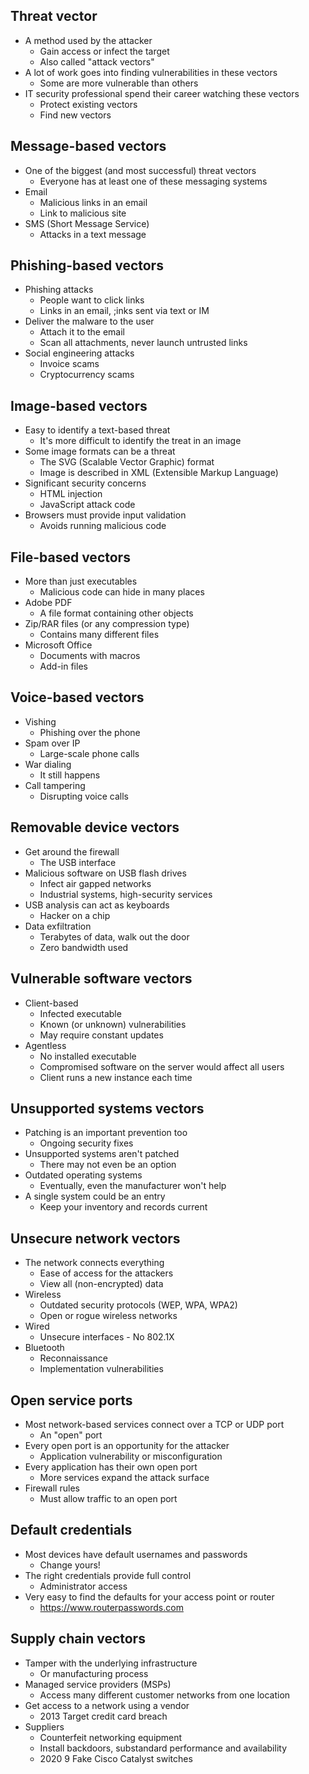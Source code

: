 ## Threat vector
- A method used by the attacker
	- Gain access or infect the target
	- Also called "attack vectors"
- A lot of work goes into finding vulnerabilities in these vectors
	- Some are more vulnerable than others
- IT security professional spend their career watching these vectors
	- Protect existing vectors
	- Find new vectors
## Message-based vectors
- One of the biggest (and most successful) threat vectors
	- Everyone has at least one of these messaging systems
- Email
	- Malicious links in an email
	- Link to malicious site
- SMS (Short Message Service)
	- Attacks in a text message
## Phishing-based vectors
- Phishing attacks
	- People want to click links
	- Links in an email, ;inks sent via text or IM
- Deliver the malware to the user
	- Attach it to the email
	- Scan all attachments, never launch untrusted links
- Social engineering attacks
	- Invoice scams
	- Cryptocurrency scams
## Image-based vectors
- Easy to identify a text-based threat
	- It's more difficult to identify the treat in an image
- Some image formats can be a threat
	- The SVG (Scalable Vector Graphic) format
	- Image is described in XML (Extensible Markup Language)
- Significant security concerns
	- HTML injection
	- JavaScript attack code
- Browsers must provide input validation
	- Avoids running malicious code
## File-based vectors
- More than just executables
	- Malicious code can hide in many places
- Adobe PDF
	- A file format containing other objects
- Zip/RAR files (or any compression type)
	- Contains many different files
- Microsoft Office
	- Documents with macros
	- Add-in files
## Voice-based vectors
- Vishing
	- Phishing over the phone
- Spam over IP
	- Large-scale phone calls
- War dialing
	- It still happens
- Call tampering
	- Disrupting voice calls
## Removable device vectors
- Get around the firewall
	- The USB interface
- Malicious software on USB flash drives
	- Infect air gapped networks
	- Industrial systems, high-security services
- USB analysis can act as keyboards
	- Hacker on a chip
- Data exfiltration
	- Terabytes of data, walk out the door
	- Zero bandwidth used
## Vulnerable software vectors
- Client-based
	- Infected executable
	- Known (or unknown) vulnerabilities
	- May require constant updates
- Agentless
	- No installed executable
	- Compromised software on the server would affect all users
	- Client runs a new instance each time
## Unsupported systems vectors
- Patching is an important prevention too
	- Ongoing security fixes
- Unsupported systems aren't patched
	- There may not even be an option
- Outdated operating systems
	- Eventually, even the manufacturer won't help
- A single system could be an entry
	- Keep your inventory and records current
## Unsecure network vectors
- The network connects everything
	- Ease of access for the attackers
	- View all (non-encrypted) data
- Wireless
	- Outdated security protocols (WEP, WPA, WPA2)
	- Open or rogue wireless networks
- Wired
	- Unsecure interfaces - No 802.1X
- Bluetooth
	- Reconnaissance
	- Implementation vulnerabilities
## Open service ports
- Most network-based services connect over a TCP or UDP port
	- An "open" port
- Every open port is an opportunity for the attacker
	- Application vulnerability or misconfiguration
- Every application has their own open port
	- More services expand the attack surface
- Firewall rules
	- Must allow traffic to an open port
## Default credentials
- Most devices have default usernames and passwords
	- Change yours!
- The right credentials provide full control
	- Administrator access
- Very easy to find the defaults for your access point or router
	- https://www.routerpasswords.com
## Supply chain vectors
- Tamper with the underlying infrastructure
	- Or manufacturing process
- Managed service providers (MSPs)
	- Access many different customer networks from one location
- Get access to a network using a vendor
	- 2013 Target credit card breach
- Suppliers
	- Counterfeit networking equipment
	- Install backdoors, substandard performance and availability
	- 2020 9  Fake Cisco Catalyst switches